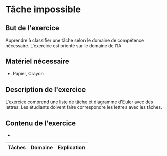# Tâche impossible
## But de l'exercice

Apprendre à classifier une tâche selon le domaine de compétence nécessaire. L'exercice est orienté sur le domaine de l'IA

## Matériel nécessaire

-   Papier, Crayon

## Description de l'exercice

L'exercice comprend une liste de tâche et diagramme d'Euler avec des lettres. Les étudiants doivent faire correspondre les lettres avec les tâches.

## Contenu de l'exercice

-

| Tâches | Domaine | Explication |
| ------ | ------- | ----------- |

<!--stackedit_data:
eyJoaXN0b3J5IjpbMjE5NDI2NDY4XX0=
-->